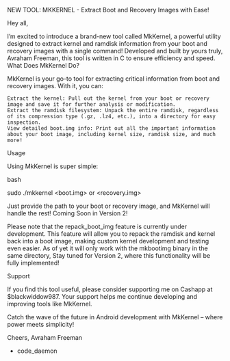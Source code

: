 NEW TOOL: MKKERNEL - Extract Boot and Recovery Images with Ease!

Hey all,

I’m excited to introduce a brand-new tool called MkKernel, a powerful utility designed to extract kernel and ramdisk information from your boot and recovery images with a single command! Developed and built by yours truly, Avraham Freeman, this tool is written in C to ensure efficiency and speed.
What Does MkKernel Do?

MkKernel is your go-to tool for extracting critical information from boot and recovery images. With it, you can:

    Extract the kernel: Pull out the kernel from your boot or recovery image and save it for further analysis or modification.
    Extract the ramdisk filesystem: Unpack the entire ramdisk, regardless of its compression type (.gz, .lz4, etc.), into a directory for easy inspection.
    View detailed boot.img info: Print out all the important information about your boot image, including kernel size, ramdisk size, and much more!

Usage

Using MkKernel is super simple:

bash

sudo ./mkkernel <boot.img> or <recovery.img>

Just provide the path to your boot or recovery image, and MkKernel will handle the rest!
Coming Soon in Version 2!

Please note that the repack_boot_img feature is currently under development. This feature will allow you to repack the ramdisk and kernel back into a boot image, making custom kernel development and testing even easier. As of yet it will only work with the mkbootimg binary in the same directory, Stay tuned for Version 2, where this functionality will be fully implemented!

Support

If you find this tool useful, please consider supporting me on Cashapp at $blackwiddow987. Your support helps me continue developing and improving tools like MkKernel.

Catch the wave of the future in Android development with MkKernel – where power meets simplicity!

Cheers,
Avraham Freeman
- code_daemon
